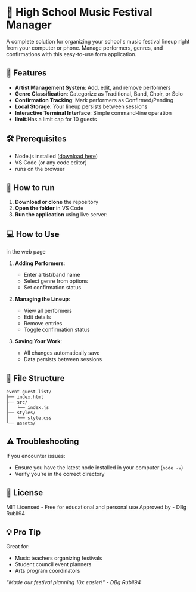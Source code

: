 # 🎵 High School Music Festival Manager 

A complete solution for organizing your school's music festival lineup right from your computer or phone. Manage performers, genres, and confirmations with this easy-to-use form application.

## 🎤 Features

- **Artist Management System**: Add, edit, and remove performers
- **Genre Classification**: Categorize as Traditional, Band, Choir, or Solo
- **Confirmation Tracking**: Mark performers as Confirmed/Pending
- **Local Storage**: Your lineup persists between sessions
- **Interactive Terminal Interface**: Simple command-line operation
- **limit**:Has a limit cap for 10 guests
## 🛠️ Prerequisites

- Node.js installed ([download here](https://nodejs.org/))
- VS Code (or any code editor)
- runs on the browser

## 🚀 How to run

1. **Download or clone** the repository
2. **Open the folder** in VS Code
3. **Run the application** using live server:


## 💻 How to Use
in the web page
1. **Adding Performers**:
   - Enter artist/band name
   - Select genre from options
   - Set confirmation status

2. **Managing the Lineup**:
   - View all performers
   - Edit details
   - Remove entries
   - Toggle confirmation status

3. **Saving Your Work**:
   - All changes automatically save
   - Data persists between sessions

## 📂 File Structure

```
event-guest-list/
├── index.html
├── src/
│   └── index.js
├── styles/
│   └── style.css
└── assets/

```

## ⚠️ Troubleshooting

If you encounter issues:
- Ensure you have the latest node installed in your computer (`node -v`)
- Verify you're in the correct directory

## 📜 License

MIT Licensed - Free for educational and personal use
Approved by - DBg  Rubil94

## 💡 Pro Tip

Great for:
- Music teachers organizing festivals
- Student council event planners
- Arts program coordinators

*"Made our festival planning 10x easier!" - DBg Rubil94*